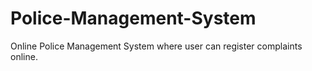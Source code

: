 # Police-Management-System
Online Police Management System where user can register complaints online.
